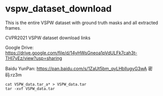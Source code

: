 # vspw_dataset_download

This is the entire VSPW dataset with ground truth masks and all extracted frames.


CVPR2021 VSPW dataset download links

Google Drive: https://drive.google.com/file/d/14yHWsGneoa1pVdULFk7cah3t-THl7yEz/view?usp=sharing

Baidu YunPan: https://pan.baidu.com/s/1ZaUt5bm_qyLHbllugyG3wA  密码:rz3m



``` 
cat VSPW_data.tar_a* > VSPW_data.tar
tar -xvf VSPW_data.tar
```
